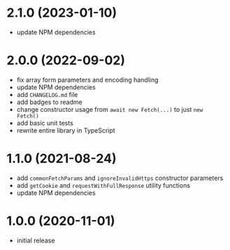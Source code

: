 # 2.1.0 (2023-01-10)

- update NPM dependencies

# 2.0.0 (2022-09-02)

- fix array form parameters and encoding handling
- update NPM dependencies
- add `CHANGELOG.md` file
- add badges to readme
- change constructor usage from `await new Fetch(...)` to just `new Fetch()`
- add basic unit tests
- rewrite entire library in TypeScript

# 1.1.0 (2021-08-24)

- add `commonFetchParams` and `ignoreInvalidHttps` constructor parameters
- add `getCookie` and `requestWithFullResponse` utility functions
- update NPM dependencies

# 1.0.0 (2020-11-01)

- initial release
